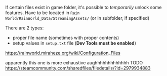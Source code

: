 If certain files exist in game folder, it's possible to *temporarily* unlock some features.
Have to be located in `Rain World/RainWorld_Data/StreamingAssets/` (or in subfolder, if specified)

There are 2 types:
- proper file name (sometimes with proper contents)
- setup values in `setup.txt` file (**Dev Tools must be enabled**)

https://rainworld.miraheze.org/wiki/Configuration_Files

apparently this one is more exhaustive aughhhhhhhhhhhhh TODO
https://steamcommunity.com/sharedfiles/filedetails/?id=2979934883